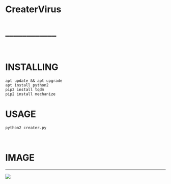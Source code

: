 # CreaterVirus
# ____________

<br>

# INSTALLING
```
apt update && apt upgrade
apt install python2
pip2 install tqdm
pip2 install mechanize
```
# USAGE
```
python2 creater.py
```

<br>

# IMAGE
--------------------------------
<img src="/.image/Creater.png"/>
